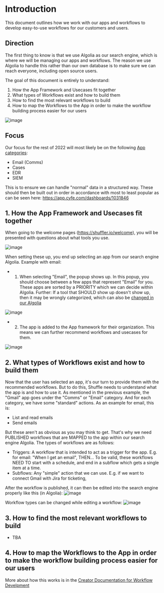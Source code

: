 # Introduction
This document outlines how we work with our apps and workflows to develop easy-to-use workflows for our customers and users.

## Direction
The first thing to know is that we use Algolia as our search engine, which is where we will be managing our apps and workflows. 
The reason we use Algolia to handle this rather than our own database is to make sure we can reach everyone, including open source users.

The goal of this document is entirely to understand:
1. How the App Framework and Usecases fit together
2. What types of Workflows exist and how to build them
3. How to find the most relevant workflows to build
4. How to map the Workflows to the App in order to make the workflow building process easier for our users

![image](https://user-images.githubusercontent.com/5719530/185791408-f61249db-6ff8-4e43-99ee-c3559ef34b81.png)

## Focus
Our focus for the rest of 2022 will most likely be on the following [App categories](https://github.com/Shuffle/Shuffle-docs/blob/master/handbook/engineering/app_development.md):
- Email (Comms)
- Cases
- EDR
- SIEM

This is to ensure we can handle "normal" data in a structured way. These should then be built out in order in accordance with most to least popular as can be seen here: https://app.cyfe.com/dashboards/1031846

## 1. How the App Framework and Usecases fit together
When going to the welcome pages (https://shuffler.io/welcome), you will be presented with questions about what tools you use. 

![image](https://user-images.githubusercontent.com/5719530/185791587-507ff603-0f6e-472e-a7cd-df8fb5082f55.png)

When setting these up, you end up selecting an app from our search engine Algolia. Example with email:
- 1. When selecting "Email", the popup shows up. In this popup, you should choose between a few apps that represent "Email" for you. These apps are sorted by a PRIORITY which we can decide within Algolia. Further: If a tool that SHOULD show up doesn't show up, then it may be wrongly categorized, which can also be [changed in our Algolia](https://github.com/Shuffle/Shuffle-docs/blob/master/handbook/engineering/editing_algolia.md)

![image](https://user-images.githubusercontent.com/5719530/185791650-b361e150-c695-4e5c-ab6f-a16d7e3727fa.png)

- 2. The app is added to the App framework for their organization. This means we can further recommend workflows and usecases for them.

![image](https://user-images.githubusercontent.com/5719530/185791974-3714803a-e5ee-4bfd-acbd-62eb32547fb0.png)

## 2. What types of Workflows exist and how to build them
Now that the user has selected an app, it's our turn to provide them with the recommended workflows. But to do this, Shuffle needs to understand what the app is and how to use it. As mentioned in the previous example, the "Gmail" app goes under the "Comms" or "Email" category. And for each category, we have some "standard" actions. As an example for email, this is:

- List and read emails
- Send emails

But these aren't as obvious as you may think to get. That's why we need PUBLISHED workflows that are MAPPED to the app within our search engine Algolia. The types of workflows are as follows:
- Triggers: A workflow that is intended to act as a trigger for the app. E.g. for email: "When I get an email", THEN... To be valid, these workflows NEED TO start with a schedule, and end in a subflow which gets a single item at a time. 
- Subflows: Any "simple" action that we can use. E.g. if we want to connect Gmail with Jira for ticketing, 

After the workflow is published, it can then be edited into the search engine properly like this (in Algolia):
![image](https://user-images.githubusercontent.com/5719530/185792423-600e19e6-925c-4a2d-b331-9b54a95183c6.png)

Workflow types can be changed while editing a workflow:
![image](https://user-images.githubusercontent.com/5719530/185792338-9985e561-afa3-4c90-85f4-b96e1961ab63.png)


## 3. How to find the most relevant workflows to build
- TBA

## 4. How to map the Workflows to the App in order to make the workflow building process easier for our users
More about how this works is in the [Creator Documentation for Workflow Develpment](https://github.com/Shuffle/Shuffle-docs/blob/master/docs/creators.md#workflow-release)



